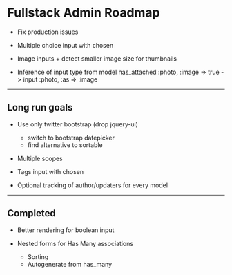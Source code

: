# Fullstack Admin Roadmap

* Fix production issues

* Multiple choice input with chosen
  
* Image inputs + detect smaller image size for thumbnails

* Inference of input type from model
    has_attached :photo, :image => true
    ->
    input :photo, :as => :image

---

## Long run goals

* Use only twitter bootstrap (drop jquery-ui)
  - switch to bootstrap datepicker
  - find alternative to sortable
  
* Multiple scopes
* Tags input with chosen
* Optional tracking of author/updaters for every model

---

## Completed

* Better rendering for boolean input

* Nested forms for Has Many associations 
  - Sorting
  - Autogenerate from has_many
